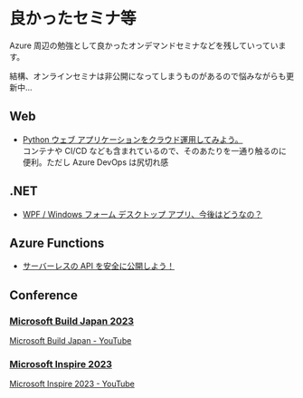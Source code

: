 # 良かったセミナ等

Azure 周辺の勉強として良かったオンデマンドセミナなどを残していっています。

結構、オンラインセミナは非公開になってしまうものがあるので悩みながらも更新中…

## Web

* [Python ウェブ アプリケーションをクラウド運用してみよう。](https://info.microsoft.com/JA-AzureApp-WBNR-FY20-06Jun-16-AzureAppInnovationMeetAzureforDevelopers-SRDEM21657_LP02OnDemandRegistration-ForminBody.html)  
コンテナや CI/CD なども含まれているので、そのあたりを一通り触るのに便利。ただし Azure DevOps は尻切れ感

## .NET

* [WPF / Windows フォーム デスクトップ アプリ、今後はどうなの？](https://info.microsoft.com/JA-AzureApp-WBNR-FY20-04Apr-16-AzureAppInnovationMeetAzureforDevelopers-SRDEM18950_LP02OnDemandRegistration-ForminBody.html)

## Azure Functions

* [サーバーレスの API を安全に公開しよう！](https://info.microsoft.com/JA-AzureApp-WBNR-FY20-04Apr-29-AzureAppInnovationMeetAzureforDevelopers-SRDEM19303_LP02OnDemandRegistration-ForminBody.html)

## Conference

### [Microsoft Build Japan 2023](https://info.microsoft.com/JA-ADAI-CATALOG-FY23-06Jun-28-Microsoft-Build-Japan-Day2-SREVM14500_Catalog-Display-Page.html)

[Microsoft Build Japan \- YouTube](https://www.youtube.com/playlist?list=PL1RqQ3kddIpYJ0u1GxTlI0r4qMeGdEL6_)

### [Microsoft Inspire 2023](https://news.microsoft.com/inspire-2023/)

[Microsoft Inspire 2023 \- YouTube](https://www.youtube.com/playlist?list=PLFPUGjQjckXGvQU8Q4Gqcw8qKUCELx3SJ)